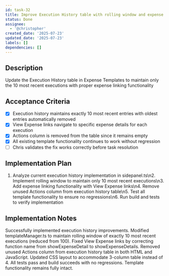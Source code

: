 ```yaml
---
id: task-32
title: Improve Execution History table with rolling window and expense linking
status: Done
assignee:
  - '@christopher'
created_date: '2025-07-23'
updated_date: '2025-07-23'
labels: []
dependencies: []
---
```


## Description

Update the Execution History table in Expense Templates to maintain only the 10 most recent executions with proper expense linking functionality

## Acceptance Criteria

- [x] Execution history maintains exactly 10 most recent entries with oldest entries automatically removed
- [x] View Expense links navigate to specific expense details for each execution
- [x] Actions column is removed from the table since it remains empty
- [x] All existing template functionality continues to work without regression
- [ ] Chris validates the fix works correctly before task resolution

## Implementation Plan

1. Analyze current execution history implementation in sidepanel.ts\n2. Implement rolling window to maintain only 10 most recent executions\n3. Add expense linking functionality with View Expense links\n4. Remove unused Actions column from execution history table\n5. Test all template functionality to ensure no regressions\n6. Run build and tests to verify implementation

## Implementation Notes

Successfully implemented execution history improvements. Modified templateManager.ts to maintain rolling window of exactly 10 most recent executions (reduced from 100). Fixed View Expense links by correcting function name from showExpenseDetail to showExpenseDetails. Removed unused Actions column from execution history table in both HTML and JavaScript. Updated CSS layout to accommodate 3-column table instead of 4. All tests pass and build succeeds with no regressions. Template functionality remains fully intact.
